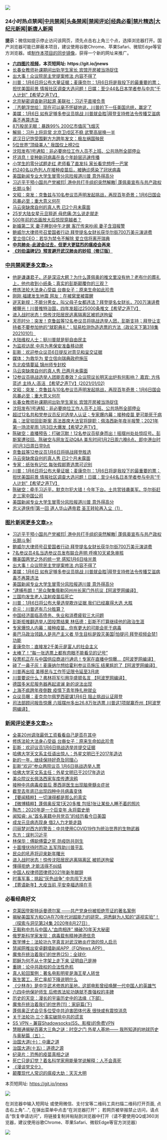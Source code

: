 ![](https://raw.githubusercontent.com/fqnews/bnews/master/64photo/fqnews-qr.jpg)

<div id="tt">
<h3>24小时热点禁闻|<a href="#%E4%B8%AD%E5%85%B1%E7%A6%81%E9%97%BB%E6%9B%B4%E5%A4%9A%E6%96%87%E7%AB%A0">中共禁闻</a>|<a href="#%E5%9B%BE%E7%89%87%E6%96%B0%E9%97%BB%E6%9B%B4%E5%A4%9A%E6%96%87%E7%AB%A0">头条禁闻</a>|<a href="#%E6%96%B0%E9%97%BB%E8%AF%84%E8%AE%BA%E6%9B%B4%E5%A4%9A%E6%96%87%E7%AB%A0">禁闻评论|<a href="#%E5%BF%85%E7%9C%8B%E7%BB%8F%E5%85%B8%E5%A5%BD%E6%96%87">经典必看|<a href="/video.md#%E7%A6%81%E7%89%87%E7%B2%BE%E9%80%89">禁片精选</a>|<a href="https://github.com/fqnews/djy/blob/master/gb/nf1351518.md#1">大纪元新闻</a>|<a href="https://github.com/fqnews/ntdtv/blob/master/gb/prog204.md#1">新唐人新闻</a></h3>
<div><b>提示：</b>微信如提示停止访问该网页，须先点击右上角三个点，选择浏览器打开。国产浏览器可能已屏蔽本项目，建议使用谷歌Chrome、苹果Safari、微软Edge等官方浏览器。或<a href="https://github.com/fqnews/bnews/blob/master/%E5%88%B6%E4%BD%9Cgit%E7%A6%81%E9%97%BB%E9%95%9C%E5%83%8F.md">制作本项目的同步镜像</a>，获得一个新的网址来推广。</div>
<ul>
<li><b><a href="http://d1.bdrive.tk/64.mp4" target="_blank">六四图片视频</a>，本页短网址: https://git.io/jnews</b></li>
<li><a href="/cbnews/20210103/1459989.md">长春女教师补课期间出轨学生家长 宾馆开房被当场捉住</a></li>
<li><a href="/topimagenews/20210102/1459836.md">出大事！众议院民主党提案修法 内容不得了</a></li>
<li><a href="/cbnews/20210102/1459815.md">川普：1月6日将公布大量证据；麦康奈尔：1月6日将是我投下的最重要的票；担忧美国前景 情报社区调查大选问题！日媒：至少44名日本学者参与中共“千人计划”【希望之声TV】</a></li>
<li><a href="/headline/20210103/1459889.md">北京秘密调查新冠起源 美联社：习近平直接负责</a></li>
<li><a href="/ssgc/20210103/1459950.md">〖兲朝浮世绘〗现在可以毫不怀疑地说，川普的下一任美国总统，赢定了</a></li>
<li><a href="/topimagenews/20210102/1459775.md">美媒：1月6日 如有足够多参议员挑战 川普就会胜|拜登支持修法令传播艾滋病毒不再算违法</a></li>
<li><a href="/finance/20210103/1459961.md">8万股民无眠：暴跌99% 200亿市值灰飞烟灭</a></li>
<li><a href="/comments/20210102/1459744.md">解局：习升上将异常 北京卫戍区不稳 武警高层换一半</a></li>
<li><a href="/baitai/20210102/1459799.md">武汉日记饱受围剿方方跨年发文：极左祸国殃民</a></li>
<li><a href="/funmedia/20210103/1460000.md">5位世界“顶级美人” 我国仅上榜2位</a></li>
<li><a href="/cbnews/20210103/1459977.md">沈阳发布1号通知：非必要岗位工作人员不上班、公共场所全部停业</a></li>
<li><a href="/cnnews/20210102/1459732.md">坏消息！变种新冠病毒在各个年龄层迅速传播</a></li>
<li><a href="/funmedia/20210103/1459990.md">小学生的零分试题走红 老师看了直发抖 家长看完想呼一巴掌</a></li>
<li><a href="/comments/20210103/1459886.md">约240名以色列人在接种疫苗后，被确诊感染了冠状病毒</a></li>
<li><a href="/comments/20210102/1459745.md">美国新闻专业大学生冒零分风险报道川普 意外得高分</a></li>
<li><a href="/topimagenews/20210103/1460029.md">习近平干预小国共产党被怼| 港中共打手组织突然解散| 蓬佩奥宣布与共产政权长期斗争|</a></li>
<li><a href="/cbnews/20210103/1459998.md">文昭：突发：克鲁兹与10名参议员声明发起挑战，再现百年奇景；1月6日国会风暴必至；重大意义何在</a></li>
<li><a href="/cbnews/20210103/1459892.md">马云突缺席自创的真人秀 已2个月未露面</a></li>
<li><a href="/comments/20210103/1460023.md">25岁大陆女星元旦猝逝 母悲痛:怎么说走就走</a></li>
<li><a href="/funmedia/20210102/1459743.md">500年前的古画放大后惊现穿越者？</a></li>
<li><a href="/lifebaike/20210103/1459993.md">新婚第二天 妻子睡到中午才醒 客厅传来吵闹 妻子含泪报警</a></li>
<li><a href="/topimagenews/20210103/1459945.md">鲍威尔大律师号召爱国者行动 拜登提名女财长获华尔街700万美元演讲费</a></li>
<li><a href="/baitai/20210102/1459788.md">爱立信CEO：若华为禁令不解除 爱立信将离开瑞典</a></li>
<li><b><a href="/comments/20200211/1275071.md" target="_blank">中共肺炎-此波会过去，但更大更猛烈的瘟疫会再来</a></b></li>
<li><b><a href="/comments/20200207/1272816.md" target="_blank">《刘伯温碑记》预言避开武汉肺炎的妙招（修订版）</a></b></li>
</ul>
</div>

<div class="catlist">
<h3><a href="/cbnews/" target="_blank">中共禁闻</a><span><a href="/cbnews/" target="_blank" rel="nofollow">更多文章>></a></span></h3>
<ul>
<li><a href="/cbnews/20210103/1460218.md" target="_blank">他是谦谦君子，还是深沼大鳄？为什么蓬佩奥的推文里没有他？老布什的葬礼上，他也收到小纸条；真实的彭斯颠覆你的三观？</a></li>
<li><a href="/comments/20210103/1449645.md" target="_blank">修炼法轮大法身心受益 台裔女子：原来生命如此珍贵</a></li>
<li><a href="/cbnews/20210103/1460205.md" target="_blank">刚刚 福建发生地震 网友：在被窝里被震醒</a></li>
<li><a href="/cbnews/20210103/1460195.md" target="_blank">逆天新规：不能分男女，叫父母子女都违法？拜登提名女财长，700万演讲费被曝光！川普推特治国，四年发超过25000条推⽂【希望之声TV】</a></li>
<li><a href="/cbnews/20210103/1460139.md" target="_blank">进入战时状态！惊传沈阳居民逃离隔离区被抓送拘留</a></li>
<li><a href="/cbnews/20210103/1460084.md" target="_blank">天亮时分：突发！克鲁兹等12名参议员将挑战选举人团，彭斯支持；拜登让支持者不要参加他的“就职典礼”；轻易检测伪造选票的方法（政论天下第318集 20210101）</a></li>
<li><a href="/cbnews/20210103/1460056.md" target="_blank">大陆维权人士：挺川普就是挺自由民主</a></li>
<li><a href="/cbnews/20210103/1460055.md" target="_blank">为监视访民 中共为黑保安准备移动房</a></li>
<li><a href="/cbnews/20210103/1460049.md" target="_blank">彭斯：欢迎参众议员6日提反对意见和呈交证据</a></li>
<li><a href="/cbnews/20210103/1460038.md" target="_blank">媒体：为救华为 爱立信向瑞典政府施压</a></li>
<li><a href="/cbnews/20210103/1460037.md" target="_blank">东北疫情蔓延 锦州师专封校</a></li>
<li><a href="/cbnews/20210103/1460036.md" target="_blank">马云突缺席自创的真人秀 已两月未露面</a></li>
<li><a href="/cbnews/20210103/1460022.md" target="_blank">12参议员挑战选举人团能否奏效？众议院议长明天出炉有何影响？  嘉宾: 方伟  蓝述   主持人:高洁 【希望之声TV】(2021/01/02)</a></li>
<li><a href="/cbnews/20210103/1459998.md" target="_blank">文昭：突发：克鲁兹与10名参议员声明发起挑战，再现百年奇景；1月6日国会风暴必至；重大意义何在</a></li>
<li><a href="/cbnews/20210103/1459989.md" target="_blank">长春女教师补课期间出轨学生家长 宾馆开房被当场捉住</a></li>
<li><a href="/cbnews/20210103/1459977.md" target="_blank">沈阳发布1号通知：非必要岗位工作人员不上班、公共场所全部停业</a></li>
<li><a href="/cbnews/20210103/1459969.md" target="_blank">超过12名共和党参议员反对选举人认证；专家爆内幕：接种疫苗 更可能死于病毒；法官驳回彭斯案  高法首席大法官将辞职；佩洛西新年夜半报警；2021年第一场流星雨 1月3日大爆发【希望之声TV】</a></li>
<li><a href="/cbnews/20210103/1459953.md" target="_blank">陈破空：直播预告：打破沉默！12名参议员挺身而出！摇摆州处处惊叹号。彭斯案遭驳回。陈破空与网友互动Q&amp;A 美东时间1月2日周六晚8点、即中港台时间1月3日周日早9点</a></li>
<li><a href="/cbnews/20210103/1459935.md" target="_blank">克鲁兹等12参议员1月6日将挑战拜登胜选</a></li>
<li><a href="/cbnews/20210103/1459892.md" target="_blank">马云突缺席自创的真人秀 已2个月未露面</a></li>
<li><a href="/cbnews/20210103/1459880.md" target="_blank">专家：纸张有记忆 每张假邮寄选票可识别</a></li>
<li><a href="/cbnews/20210102/1459815.md" target="_blank">川普：1月6日将公布大量证据；麦康奈尔：1月6日将是我投下的最重要的票；担忧美国前景 情报社区调查大选问题！日媒：至少44名日本学者参与中共“千人计划”【希望之声TV】</a></li>
<li><a href="/cbnews/20210102/1459802.md" target="_blank">陈破空：牵手习近平，默克尔犯大错！今年下台。土共赏钱袭美军。华尔街赶走三家中国公司</a></li>
<li><a href="/comments/20210102/1459745.md" target="_blank">美国新闻专业大学生冒零分风险报道川普 意外得高分</a></li>
<li><a href="/comments/20210102/1459707.md" target="_blank">忠义道侠传|第一回 道人华山遇帝君 圣王转轮再入尘（1）</a></li>

</ul>
</div>
<div class="catlist">
<h3><a href="/topimagenews/" target="_blank">图片新闻</a><span><a href="/topimagenews/" target="_blank" rel="nofollow">更多文章>></a></span></h3>
<ul>
<li><a href="/topimagenews/20210103/1460029.md" target="_blank">习近平干预小国共产党被怼| 港中共打手组织突然解散| 蓬佩奥宣布与共产政权长期斗争|</a></li>
<li><a href="/topimagenews/20210103/1459945.md" target="_blank">鲍威尔大律师号召爱国者行动 拜登提名女财长获华尔街700万美元演讲费</a></li>
<li><a href="/topimagenews/20210103/1459936.md" target="_blank">7名参议员4名当选参议员发布联合声明 呼唤10天紧急审核</a></li>
<li><a href="/topimagenews/20210103/1459895.md" target="_blank">曝美国两党之外的统一党 感知1月6日啥光景</a></li>
<li><a href="/topimagenews/20210102/1459836.md" target="_blank">出大事！众议院民主党提案修法 内容不得了</a></li>
<li><a href="/topimagenews/20210102/1459775.md" target="_blank">美媒：1月6日 如有足够多参议员挑战 川普就会胜|拜登支持修法令传播艾滋病毒不再算违法</a></li>
<li><a href="/comments/20210102/1459745.md" target="_blank">美国新闻专业大学生冒零分风险报道川普 意外得高分</a></li>
<li><a href="/topimagenews/20210102/1459641.md" target="_blank">“逮捕布朗！”民众聚集俄勒冈州州长家门外抗议【阿波罗网编译】</a></li>
<li><a href="/comments/20210102/1459575.md" target="_blank">三国均发生老人注射疫苗后死亡</a></li>
<li><a href="/topimagenews/20210102/1459563.md" target="_blank">川普：1月6日将公布大量选举欺诈证据 我们已经赢得大选 大胜</a></li>
<li><a href="/topimagenews/20210102/1459542.md" target="_blank">俞元：川普还有几分胜算？</a></li>
<li><a href="/topimagenews/20210102/1459467.md" target="_blank">中国经济面临高债务、失业和消费疲软三大问题</a></li>
<li><a href="/topimagenews/20210102/1459331.md" target="_blank">彭斯拒推翻选举人团投票结果 林伍德：彭斯不打算继续他的政治生涯</a></li>
<li><a href="/comments/20210101/1459057.md" target="_blank">专家爆惊人内幕：接种疫苗，你有更大的可能会死于病毒</a></li>
<li><a href="/topimagenews/20210101/1459258.md" target="_blank">奥巴马政治领路人是共产主义者 毕生目标是毁灭美国|怕提问 拜登视频会禁1功能</a></li>
<li><a href="/topimagenews/20210101/1459119.md" target="_blank">麦康奈尔：直接发2千美元是富人的社会主义</a></li>
<li><a href="/topimagenews/20210101/1459089.md" target="_blank">太棒了！“每一张选票上都有肉眼不能看见的记号”</a></li>
<li><a href="/topimagenews/20210101/1459088.md" target="_blank">投票机正在与中国供应商进行通讯！专家在直播中惊曝…【阿波罗网编译】</a></li>
<li><a href="/topimagenews/20210101/1459077.md" target="_blank">碰了一鼻子灰！麦康纳尔想给霍利参议员施压 结果尴尬了【阿波罗网编译】</a></li>
<li><a href="/topimagenews/20210101/1459018.md" target="_blank">川普再出招 美移民与工作签证限令延至3月底</a></li>
<li><a href="/topimagenews/20210101/1458982.md" target="_blank">川普要说什么？弗林将军引用华盛顿名言 【阿波罗网编译】</a></li>
<li><a href="/topimagenews/20210101/1458930.md" target="_blank">德国多米尼服务器再起波澜 新的说法出现</a></li>
<li><a href="/topimagenews/20210101/1458808.md" target="_blank">上海不疯跨年夜倒数 疫情下青年挣扎拚就业</a></li>
<li><a href="/topimagenews/20210101/1458750.md" target="_blank">众议员曝：麦克奈尔佩罗西密谋1月6日 阻止挑战认证拜登</a></li>
<li><a href="/topimagenews/20210101/1458715.md" target="_blank">司法部顾问报告惊爆 六摇摆州多出26.8万张选票 川普这1项就赢乔州【阿波罗网编译】</a></li>

</ul>
</div>
<div class="catlist">
<h3><a href="/comments/" target="_blank">新闻评论</a><span><a href="/comments/" target="_blank" rel="nofollow">更多文章>></a></span></h3>
<ul>
<li><a href="/comments/20210103/1460239.md" target="_blank">全美20州调涨最低工资看看自己是否在其中</a></li>
<li><a href="/comments/20210103/1449645.md" target="_blank">修炼法轮大法身心受益 台裔女子：原来生命如此珍贵</a></li>
<li><a href="/comments/20210103/1460201.md" target="_blank">彭斯：欢迎议员1月6日挑战选举并提交证据</a></li>
<li><a href="/comments/20210103/1460200.md" target="_blank">哈佛大学天文系主任语出惊人：外星文明已于2017年造访</a></li>
<li><a href="/comments/20210103/1460199.md" target="_blank">新的一年，继续保持好奇及同理心</a></li>
<li><a href="/comments/20210103/1460185.md" target="_blank">彭斯“欢迎”参众两院议员 1月6日挑战选举人票</a></li>
<li><a href="/comments/20210103/1460184.md" target="_blank">哈佛大学天文系主任：外星文明已于2017年造访</a></li>
<li><a href="/comments/20210103/1460168.md" target="_blank">美众院议长佩洛西家车库传遭涂鸦</a></li>
<li><a href="/comments/20210103/1460167.md" target="_blank">接种中共病毒疫苗后 墨西哥医生出现脑脊髓炎症状</a></li>
<li><a href="/comments/20210103/1460166.md" target="_blank">截至去年底已出现四种中共病毒变体</a></li>
<li><a href="/comments/20210103/1460165.md" target="_blank">【要闻精粹】一切演得都是那么的真实</a></li>
<li><a href="/comments/20210103/1460164.md" target="_blank">【微博精粹】蓬佩奥反常1天20多推 包括1张让某些人睡不着的照片</a></li>
<li><a href="/comments/20210103/1460142.md" target="_blank">陶杰：2020年是一个巨变年 永将载史册</a></li>
<li><a href="/comments/20210103/1460141.md" target="_blank">闻知睿: 从“首名美籍中共党员”的经历看今日美国</a></li>
<li><a href="/comments/20210103/1460130.md" target="_blank">成龙元旦病态现身 借2人力才能走路</a></li>
<li><a href="/comments/20210103/1460125.md" target="_blank">闫丽梦对西方的警告：中共使用COVID19作为统治世界的生物武器</a></li>
<li><a href="/comments/20210103/1460124.md" target="_blank">东方：误判习近平</a></li>
<li><a href="/comments/20210103/1460123.md" target="_blank">林保华：傅聪傅雷之死 防疫防共则生</a></li>
<li><a href="/comments/20210103/1460122.md" target="_blank">十面埋伏待时而动 五军阵助川普平乱</a></li>
<li><a href="/comments/20210103/1460121.md" target="_blank">民众的吼声将迎来新年曙光</a></li>
<li><a href="/comments/20210103/1460117.md" target="_blank">进入战时状态！惊传沈阳居民逃离隔离区 被抓送拘留</a></li>
<li><a href="/comments/20210103/1460097.md" target="_blank">懂得拒绝 才能活得不纠结</a></li>
<li><a href="/comments/20210103/1460096.md" target="_blank">中国人权律师团律师2021年新年献辞</a></li>
<li><a href="/comments/20210103/1460095.md" target="_blank">时事军事：挑起“灰色战争” 中共闯下大祸</a></li>
<li><a href="/comments/20210103/1460094.md" target="_blank">【寄语新年】大疫当前 平安幸福选择在手</a></li>

</ul>
</div>

<div class="catlist">
<h3>必看经典好文</h3>
<ul>
<li><a href="/comments/20201010/1411225.md" target="_blank">克莱因登斯特诉曼德尔案 ——共产党身份被拒绝签证的著名案例</a></li>
<li><a href="/cbnews/20200828/1386804.md" target="_blank">揭秘美国军方和CIA在70年代对超能力的研究，洞悉鲜为人知的“遥视实验”！（探索与洞见第24集 2020年8月27日）</a></li>
<li><a href="/cbnews/20200730/1371580.md" target="_blank">王毅称中共与中国人“血肉相连” 捅破70年天大秘密</a></li>
<li><a href="/cbnews/20200823/1384378.md" target="_blank">俄罗斯科学家发现：病毒载有精神道德信息</a></li>
<li><a href="/comments/20200820/1382989.md" target="_blank">医学博士：法轮功九字真言对武汉肺炎疗效的惊人启示</a></li>
<li><a href="/comments/20200503/1322531.md" target="_blank">禁闻网推出安卓翻墙新闻APP（FQNews APP）</a></li>
<li><a href="/comments/20181017/1014654.md" target="_blank">魔鬼在统治着我们的世界(25)：全球化</a></li>
<li><a href="/ccpdope/20190803/1168965.md" target="_blank">耶稣为何不从十字架上走下来 证明自己是神</a></li>
<li><a href="/comments/20200705/783271.md" target="_blank">重磅：论中共政权的合法性危机</a></li>
<li><a href="/comments/20200523/1332915.md" target="_blank">真人轮回案例：著名电影明星是海王星人转世</a></li>
<li><a href="/sohnews/20150904/445868.md" target="_blank">医生罢工，死亡率却下降说明什么</a></li>
<li><a href="/comments/20201013/1412612.md" target="_blank">《少林寺》是中华武术修炼的圣地，这部电影曾经唤醒一代中国人的英雄气</a></li>
<li><a href="/comments/20200926/1403542.md" target="_blank">六四中他保护师生 后修炼法轮功铸就不畏强权的丰碑</a></li>
<li><a href="/tculture/20121025/73066.md" target="_blank">历史的天空：漫长的宇宙历史中的法缘（下部）</a></li>
<li><a href="/topimagenews/20180530/950691.md" target="_blank">魔鬼在统治着我们的世界(11)：家庭篇(下)</a></li>
<li><a href="/cbnews/20201205/1442271.md" target="_blank">蓬佩奥正式会见多位受中共迫害团体代表 很快或有震惊消息</a></li>
<li><a href="/cbnews/20200703/1354907.md" target="_blank">关于法轮功 三个事实破除中共的谎言</a></li>
<li><a href="/comments/20191231/1250654.md" target="_blank">SS VPN &#8211; 兼容Shadowsocks(SS、影梭)的免费VPN</a></li>
<li><a href="/cbnews/20170907/819423.md" target="_blank">慧眼通揭秘百慕大三角之谜：时空之门 外星人基地—— 我所知道的地球历史与奥秘篇（五）：</a></li>
<li><a href="/cbnews/20180316/915423.md" target="_blank">治国大道(十)：中庸之道</a></li>
<li><a href="/topimagenews/20180322/917868.md" target="_blank">治国大道(十五)：道德之源</a></li>
<li><a href="/topimagenews/20180408/925060.md" target="_blank">纪录片：恐怖的疫苗真相之谜</a></li>
<li><a href="/comments/20200704/1355375.md" target="_blank">死亡只是幻觉？着名科学家用能量学说解释：人不会真死</a></li>
<li><a href="/comments/20200521/783167.md" target="_blank">《漫谈党文化》</a></li>
<li><a href="/comments/20200619/783185.md" target="_blank">颠覆现代人常识的瘟疫大劫：天灭大明</a></li>

</ul>
</div>

本页短网址: https://git.io/jnews

![](https://raw.githubusercontent.com/fqnews/bnews/master/64photo/fqnews-qr.jpg)

在浏览器中输入短网址 或使用微信、支付宝等二维码工具扫描二维码打开页面, 点击右上角"...", 在弹出菜单中点击“在浏览器打开”； 若网页被举报禁止访问，请点击“恢复申请访问”，将链接复制并粘贴到浏览器中打开（请不要使用QQ或360浏览器，建议使用谷歌Chrome、苹果Safari、微软Edge等官方浏览器）

![](https://raw.githubusercontent.com/fqnews/bnews/master/64photo/wx.jpg)